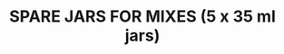---
title: "SPARE JARS FOR MIXES (5 x 35 ml jars)"
price: "TBA"
desc: "Opis nije dostupan"
img_path: "/assets/img/A.MIG-8033.jpg"
brand: AMMO
available: true
cat: "tools"
subcat: "MISCELANEA"
subsubcat: "SS"
---